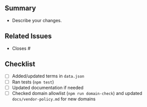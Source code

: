 ## Summary
- Describe your changes.

## Related Issues
- Closes #<issue-number>

## Checklist
- [ ] Added/updated terms in `data.json`
- [ ] Ran tests (`npm test`)
- [ ] Updated documentation if needed
- [ ] Checked domain allowlist (`npm run domain-check`) and updated `docs/vendor-policy.md` for new domains
